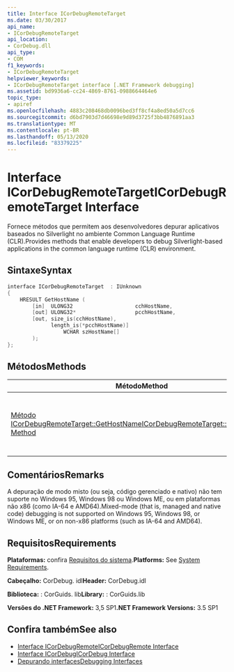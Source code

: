 ```yaml
---
title: Interface ICorDebugRemoteTarget
ms.date: 03/30/2017
api_name:
- ICorDebugRemoteTarget
api_location:
- CorDebug.dll
api_type:
- COM
f1_keywords:
- ICorDebugRemoteTarget
helpviewer_keywords:
- ICorDebugRemoteTarget interface [.NET Framework debugging]
ms.assetid: bd9936a6-cc24-4869-8761-0988664464e6
topic_type:
- apiref
ms.openlocfilehash: 4883c208468db0096bed3ff8cf4a8ed50a5d7cc6
ms.sourcegitcommit: d6bd7903d7d46698e9d89d3725f3bb4876891aa3
ms.translationtype: MT
ms.contentlocale: pt-BR
ms.lasthandoff: 05/13/2020
ms.locfileid: "83379225"
---
```

# <a name="icordebugremotetarget-interface"></a><span data-ttu-id="cd081-102">Interface ICorDebugRemoteTarget</span><span class="sxs-lookup"><span data-stu-id="cd081-102">ICorDebugRemoteTarget Interface</span></span>
<span data-ttu-id="cd081-103">Fornece métodos que permitem aos desenvolvedores depurar aplicativos baseados no Silverlight no ambiente Common Language Runtime (CLR).</span><span class="sxs-lookup"><span data-stu-id="cd081-103">Provides methods that enable developers to debug Silverlight-based applications in the common language runtime (CLR) environment.</span></span>  
  
## <a name="syntax"></a><span data-ttu-id="cd081-104">Sintaxe</span><span class="sxs-lookup"><span data-stu-id="cd081-104">Syntax</span></span>  
  
```cpp  
interface ICorDebugRemoteTarget  : IUnknown  
{  
    HRESULT GetHostName (  
        [in]  ULONG32                    cchHostName,  
        [out] ULONG32*                   pcchHostName,  
        [out, size_is(cchHostName),  
              length_is(*pcchHostName)]  
                  WCHAR szHostName[]  
        );  
};  
```  
  
## <a name="methods"></a><span data-ttu-id="cd081-105">Métodos</span><span class="sxs-lookup"><span data-stu-id="cd081-105">Methods</span></span>  
  
|<span data-ttu-id="cd081-106">Método</span><span class="sxs-lookup"><span data-stu-id="cd081-106">Method</span></span>|<span data-ttu-id="cd081-107">Descrição</span><span class="sxs-lookup"><span data-stu-id="cd081-107">Description</span></span>|  
|------------|-----------------|  
|[<span data-ttu-id="cd081-108">Método ICorDebugRemoteTarget::GetHostName</span><span class="sxs-lookup"><span data-stu-id="cd081-108">ICorDebugRemoteTarget::GetHostName Method</span></span>](icordebugremotetarget-gethostname-method.md)|<span data-ttu-id="cd081-109">Retorna o nome do host ou o endereço IP de um computador remoto.</span><span class="sxs-lookup"><span data-stu-id="cd081-109">Returns the host name or the IP address of a remote machine.</span></span>|  
  
## <a name="remarks"></a><span data-ttu-id="cd081-110">Comentários</span><span class="sxs-lookup"><span data-stu-id="cd081-110">Remarks</span></span>  
 <span data-ttu-id="cd081-111">A depuração de modo misto (ou seja, código gerenciado e nativo) não tem suporte no Windows 95, Windows 98 ou Windows ME, ou em plataformas não x86 (como IA-64 e AMD64).</span><span class="sxs-lookup"><span data-stu-id="cd081-111">Mixed-mode (that is, managed and native code) debugging is not supported on Windows 95, Windows 98, or Windows ME, or on non-x86 platforms (such as IA-64 and AMD64).</span></span>  
  
## <a name="requirements"></a><span data-ttu-id="cd081-112">Requisitos</span><span class="sxs-lookup"><span data-stu-id="cd081-112">Requirements</span></span>  
 <span data-ttu-id="cd081-113">**Plataformas:** confira [Requisitos do sistema](../../get-started/system-requirements.md).</span><span class="sxs-lookup"><span data-stu-id="cd081-113">**Platforms:** See [System Requirements](../../get-started/system-requirements.md).</span></span>  
  
 <span data-ttu-id="cd081-114">**Cabeçalho:** CorDebug. idl</span><span class="sxs-lookup"><span data-stu-id="cd081-114">**Header:** CorDebug.idl</span></span>  
  
 <span data-ttu-id="cd081-115">**Biblioteca:** : CorGuids. lib</span><span class="sxs-lookup"><span data-stu-id="cd081-115">**Library:** : CorGuids.lib</span></span>  
  
 <span data-ttu-id="cd081-116">**Versões do .NET Framework:** 3,5 SP1</span><span class="sxs-lookup"><span data-stu-id="cd081-116">**.NET Framework Versions:** 3.5 SP1</span></span>  
  
## <a name="see-also"></a><span data-ttu-id="cd081-117">Confira também</span><span class="sxs-lookup"><span data-stu-id="cd081-117">See also</span></span>

- [<span data-ttu-id="cd081-118">Interface ICorDebugRemote</span><span class="sxs-lookup"><span data-stu-id="cd081-118">ICorDebugRemote Interface</span></span>](icordebugremote-interface.md)
- [<span data-ttu-id="cd081-119">Interface ICorDebug</span><span class="sxs-lookup"><span data-stu-id="cd081-119">ICorDebug Interface</span></span>](icordebug-interface.md)
- [<span data-ttu-id="cd081-120">Depurando interfaces</span><span class="sxs-lookup"><span data-stu-id="cd081-120">Debugging Interfaces</span></span>](debugging-interfaces.md)
